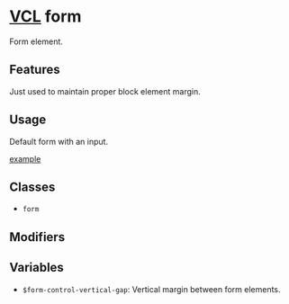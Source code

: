 # [VCL](https://vcl.github.io/vcl/) form

Form element.

## Features

Just used to maintain proper block element margin.

## Usage

Default form with an input.

[example](/demo/example-input.html)

## Classes

- `form`

## Modifiers

## Variables

- `$form-control-vertical-gap`: Vertical margin between form elements.
